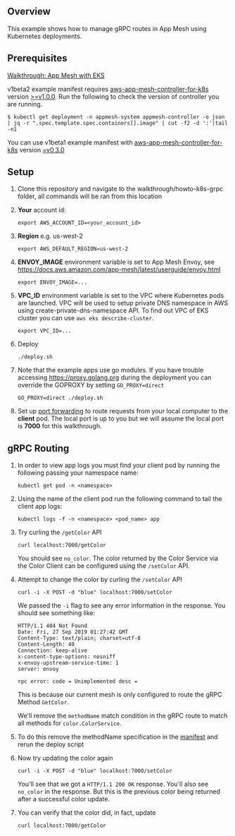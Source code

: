 ## Overview
This example shows how to manage gRPC routes in App Mesh using Kubernetes deployments.

## Prerequisites
[Walkthrough: App Mesh with EKS](../eks/)

v1beta2 example manifest requires [aws-app-mesh-controller-for-k8s](https://github.com/aws/aws-app-mesh-controller-for-k8s) version [>=v1.0.0](https://github.com/aws/aws-app-mesh-controller-for-k8s/releases/tag/v1.0.0). Run the following to check the version of controller you are running.
```
$ kubectl get deployment -n appmesh-system appmesh-controller -o json | jq -r ".spec.template.spec.containers[].image" | cut -f2 -d ':'|tail -n1
```

You can use v1beta1 example manifest with [aws-app-mesh-controller-for-k8s](https://github.com/aws/aws-app-mesh-controller-for-k8s) version [=v0.3.0](https://github.com/aws/aws-app-mesh-controller-for-k8s/blob/legacy-controller/CHANGELOG.md)

## Setup

1. Clone this repository and navigate to the walkthrough/howto-k8s-grpc folder, all commands will be ran from this location
1. **Your** account id:
    ```
    export AWS_ACCOUNT_ID=<your_account_id>
    ```
1. **Region** e.g. us-west-2
    ```
    export AWS_DEFAULT_REGION=us-west-2
    ```
1. **ENVOY_IMAGE** environment variable is set to App Mesh Envoy, see https://docs.aws.amazon.com/app-mesh/latest/userguide/envoy.html
    ```
    export ENVOY_IMAGE=...
    ```
1. **VPC_ID** environment variable is set to the VPC where Kubernetes pods are launched. VPC will be used to setup private DNS namespace in AWS using create-private-dns-namespace API. To find out VPC of EKS cluster you can use `aws eks describe-cluster`.
    ```
    export VPC_ID=...
    ```
1. Deploy
    ```
    ./deploy.sh
    ```
1. Note that the example apps use go modules. If you have trouble accessing https://proxy.golang.org during the deployment you can override the GOPROXY by setting `GO_PROXY=direct`
   ```
   GO_PROXY=direct ./deploy.sh
   ```
      
1. Set up [port forwarding](https://kubernetes.io/docs/tasks/access-application-cluster/port-forward-access-application-cluster/) to route requests from your local computer to the **client** pod. The local port is up to you but we will assume the local port is **7000** for this walkthrough.
    
## gRPC Routing

1. In order to view app logs you must find your client pod by running the following passing your namespace name:
    ```
    kubectl get pod -n <namespace>
    ```  
    
1. Using the name of the client pod run the following command to tail the client app logs:
    ```
    kubectl logs -f -n <namespace> <pod_name> app
    ```
    
1. Try curling the `/getColor` API
    ```
    curl localhost:7000/getColor
    ```
   You should see `no_color`. The color returned by the Color Service via the Color Client can be configured using the `/setColor` API.

1. Attempt to change the color by curling the `/setColor` API
    ```
    curl -i -X POST -d "blue" localhost:7000/setColor
    ```
   We passed the `-i` flag to see any error information in the response. You should see something like:
    ```
    HTTP/1.1 404 Not Found
    Date: Fri, 27 Sep 2019 01:27:42 GMT
    Content-Type: text/plain; charset=utf-8
    Content-Length: 40
    Connection: keep-alive
    x-content-type-options: nosniff
    x-envoy-upstream-service-time: 1
    server: envoy

    rpc error: code = Unimplemented desc =
    ```
   This is because our current mesh is only configured to route the gRPC Method `GetColor`. 

   We'll remove the `methodName` match condition in the gRPC route to match all methods for `color.ColorService`. 
1. To do this remove the methodName specification in the [manifest](./manifest.yaml.template) and rerun the deploy script

1. Now try updating the color again
    ```
    curl -i -X POST -d "blue" localhost:7000/setColor
    ```
   You'll see that we got a `HTTP/1.1 200 OK` response. You'll also see `no_color` in the response. But this is the previous color being returned after a successful color update.

1. You can verify that the color did, in fact, update
    ```
    curl localhost:7000/getColor
    ```
